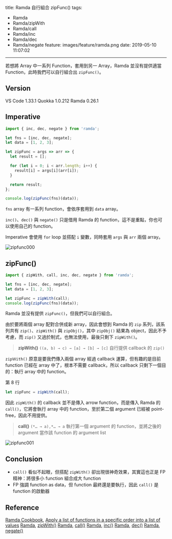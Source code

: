 title: Ramda 自行組合 zipFunc()
tags:
  - Ramda
  - Ramda/zipWith
  - Ramda/call
  - Ramda/inc
  - Ramda/dec
  - Ramda/negate
feature: images/feature/ramda.png
date: 2019-05-10 11:07:02
---
若想將 Array 中一系列 Function，套用到另一 Array，Ramda 並沒有提供適當 Function，此時我們可以自行組合出 `zipFunc()`。

<!-- more -->

## Version

VS Code 1.33.1
Quokka 1.0.212
Ramda 0.26.1

## Imperative

```javascript
import { inc, dec, negate } from 'ramda';

let fns = [inc, dec, negate];
let data = [1, 2, 3];

let zipFunc = args => arr => {
  let result = [];

  for (let i = 0; i < arr.length; i++) {
    result[i] = args[i](arr[i]);
  }

  return result;
};

console.log(zipFunc(fns)(data));
```

`fns` array 有一系列 function，會依序套用到 `data` array。

`inc()`、`dec()` 與 `negate()` 只是借用 Ramda 的 function，這不是重點，你也可以使用自己的 function。

Imperative 會使用 `for` loop 並搭配 `i` 變數，同時套用 `args` 與 `arr` 兩個 array。

![zipfunc000](/images/ramda/zipfunc/zipfunc000.png)

## zipFunc()

```javascript
import { zipWith, call, inc, dec, negate } from 'ramda';

let fns = [inc, dec, negate];
let data = [1, 2, 3];

let zipFunc = zipWith(call);
console.log(zipFunc(fns)(data));
```

Ramda 並沒有提供 `zipFunc()`，但我們可以自行組合。

由於要將兩個 array 配對合併成新 array，因此會想到 Ramda 的 `zip` 系列，該系列共有 `zip()`、`zipWith()` 與 `zipObj()`，其中 `zipObj()` 結果為 object，因此不予考慮，而 `zip()` 又過於制式，也無法使用，最後只剩下 `zipWith()`。

> **zipWith()**
> `((a, b) → c) → [a] → [b] → [c]`
> 自行提供 callback 的 `zip()`

`zipＷith()` 原意是要我們傳入兩個 array 經過 callback 運算，但有趣的是目前 function 已經在  array 中了，根本不需要 callback，所以 callback 只剩下一個目的：執行 array 中的 function。

第 8 行

```javascript
let zipFunc = zipWith(call);
```

因此 `zipWith()` 的 callback 並不是傳入 arrow function，而是傳入 Ramda 的 `call()`，它將會執行 array 中的 function，至於第二個 argument 已經被 point-free，因此不用提供。

> **call()**
> `(*… → a),*… → a`
> 執行第一個 argument 的 function，並將之後的 argument 當作該 function 的 argument list

![zipfunc001](/images/ramda/zipfunc/zipfunc001.png)

## Conclusion

* `call()` 看似不起眼，但搭配 `zipWith()` 卻出現很神奇效果，其實這也正是 FP 精神：將很多小 function 組合成大 function
* FP 強調 function as data，但 function 最終還是要執行，因此 `call()` 是 function 的啟動器

## Reference

[Ramda Cookbook](https://github.com/ramda/ramda/wiki/Cookbook), [Apply a list of functions in a specific order into a list of values](https://github.com/ramda/ramda/wiki/Cookbook#apply-a-list-of-functions-in-a-specific-order-into-a-list-of-values)
[Ramda](https://ramdajs.com), [zipWith()](https://ramdajs.com/docs/#zipWith)
[Ramda](https://ramdajs.com), [call()](https://ramdajs.com/docs/#call)
[Ramda](https://ramdajs.com), [inc()](https://ramdajs.com/docs/#inc)
[Ramda](https://ramdajs.com), [dec()](https://ramdajs.com/docs/#dec)
[Ramda](https://ramdajs.com), [negate()](https://ramdajs.com/docs/#negate)